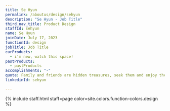 ```yaml
---
title: Se Hyun
permalink: /aboutus/design/sehyun
description: "Se Hyun - Job Title"
third_nav_title: Product Design
staffId: sehyun
name: Se Hyun
joinDate: July 17, 2023
functionId: design
jobTitle: Job Title
curProducts:
  - i'm new, watch this space!
pastProducts:
  - pastProducts
accomplishments: "-"
quote: Family and friends are hidden treasures, seek them and enjoy their riches.
linkedinId: sehyun

---
```


{% include staff.html staff=page color=site.colors.function-colors.design %}
